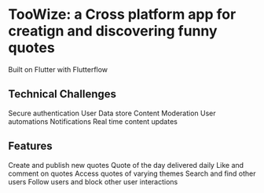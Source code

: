 # TooWize: a Cross platform app for creatign and discovering funny quotes
Built on Flutter with Flutterflow

## Technical Challenges
Secure authentication
User Data store
Content Moderation
User automations
Notifications
Real time content updates

## Features
Create and publish new quotes
Quote of the day delivered daily
Like and comment on quotes
Access quotes of varying themes
Search and find other users
Follow users and block other user interactions


